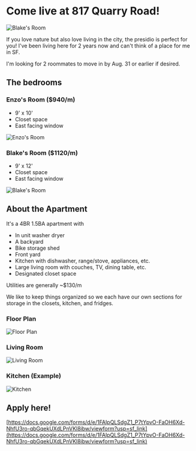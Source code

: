 # Come live at 817 Quarry Road!
<img src="images/presidio-bg.jpg" alt="Blake's Room" title="Blake's Room"> 

If you love nature but also love living in the city, the presidio is perfect for you! I've been living here for 2 years now and can't think of a place for me in SF.

I'm looking for 2 roommates to move in by Aug. 31 or earlier if desired.


## The bedrooms

### Enzo's Room ($940/m)

- 9' x 10'
- Closet space
- East facing window

<p>
<img src="./images/enzos-room1.jpg" alt="Enzo's Room" title="Enzo's Room" /> 
</p>


### Blake's Room ($1120/m)

- 9' x 12'
- Closet space
- East facing window

<img src="images/blake-room2.png" alt="Blake's Room" title="Blake's Room"> 

## About the Apartment

It's a 4BR 1.5BA apartment with 
- In unit washer dryer
- A backyard
- Bike storage shed 
- Front yard
- Kitchen with dishwasher, range/stove, appliances, etc.
- Large living room with couches, TV, dining table, etc.
- Designated closet space

Utilities are generally ~$130/m

We like to keep things organized so we each have our own sections for storage in the closets, kitchen, and fridges.

### Floor Plan

<img src="images/floor-plan.png" alt="Floor Plan" title="Floor Plan" /> 

### Living Room

<img src="images/living-room1.JPEG" alt="Living Room" title="Living Room" /> 

### Kitchen (Example)

<img src="images/kitchen-example.webp" alt="Kitchen" title="Kitchen" /> 


## Apply here!

[https://docs.google.com/forms/d/e/1FAIpQLSdgZ1_P7tYpvO-FaOH6Xd-NhfU3ro-qbGqekUXdLPnVKl8ibw/viewform?usp=sf_link](https://docs.google.com/forms/d/e/1FAIpQLSdgZ1_P7tYpvO-FaOH6Xd-NhfU3ro-qbGqekUXdLPnVKl8ibw/viewform?usp=sf_link)